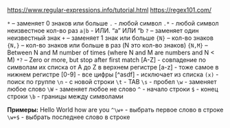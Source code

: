 https://www.regular-expressions.info/tutorial.html
https://regex101.com/

`*` – заменяет 0 знаков или больше
`.` - любой символ
`.*` - любой символ неизвестное кол-во раз
`a|b` - ИЛИ. “a” ИЛИ “b
`?` – заменяет один неизвестный знак
`+` – заменяет 1 знак или больше
`{N}` – кол-во знаков
`{N,}` – кол-во знаков или больше в раз (N это кол-во знаков)
`{N,M}` – Between N and M number of times (where N and M are numbers and N < M)
`*?` – Zero or more, but stop after first match
[A-Z] - совпадение по символам их списка от A до Z в верхнем регистре
[a-z] - тоже самое в нижнем регистре
[0-9] - все цифры
[^asdf] - исключает из списка
`(x)` - поиск по группе
`\n` - с новой строки
`\t` - ТАB
`\s` - пробел
`\w` - заменяет любое слово
`\W` - заменяет любое не слово
`^` - начало строки
`$` - конец строки
`\b` - границы между символами

**Примеры:**
Hello World how are you
`^\w+` - выбрать первое слово в строке
`\w+$` - выбрать последнее слово в строке